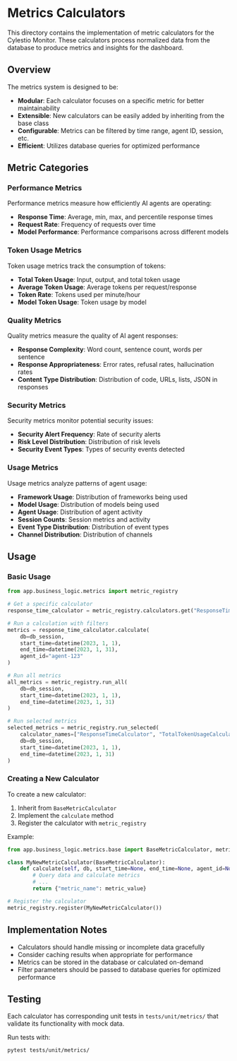 # Metrics Calculators

This directory contains the implementation of metric calculators for the Cylestio Monitor. These calculators process normalized data from the database to produce metrics and insights for the dashboard.

## Overview

The metrics system is designed to be:

- **Modular**: Each calculator focuses on a specific metric for better maintainability
- **Extensible**: New calculators can be easily added by inheriting from the base class
- **Configurable**: Metrics can be filtered by time range, agent ID, session, etc.
- **Efficient**: Utilizes database queries for optimized performance

## Metric Categories

### Performance Metrics

Performance metrics measure how efficiently AI agents are operating:

- **Response Time**: Average, min, max, and percentile response times
- **Request Rate**: Frequency of requests over time
- **Model Performance**: Performance comparisons across different models

### Token Usage Metrics

Token usage metrics track the consumption of tokens:

- **Total Token Usage**: Input, output, and total token usage
- **Average Token Usage**: Average tokens per request/response
- **Token Rate**: Tokens used per minute/hour
- **Model Token Usage**: Token usage by model

### Quality Metrics

Quality metrics measure the quality of AI agent responses:

- **Response Complexity**: Word count, sentence count, words per sentence
- **Response Appropriateness**: Error rates, refusal rates, hallucination rates
- **Content Type Distribution**: Distribution of code, URLs, lists, JSON in responses

### Security Metrics

Security metrics monitor potential security issues:

- **Security Alert Frequency**: Rate of security alerts
- **Risk Level Distribution**: Distribution of risk levels
- **Security Event Types**: Types of security events detected

### Usage Metrics

Usage metrics analyze patterns of agent usage:

- **Framework Usage**: Distribution of frameworks being used
- **Model Usage**: Distribution of models being used
- **Agent Usage**: Distribution of agent activity
- **Session Counts**: Session metrics and activity
- **Event Type Distribution**: Distribution of event types
- **Channel Distribution**: Distribution of channels

## Usage

### Basic Usage

```python
from app.business_logic.metrics import metric_registry

# Get a specific calculator
response_time_calculator = metric_registry.calculators.get("ResponseTimeCalculator")

# Run a calculation with filters
metrics = response_time_calculator.calculate(
    db=db_session,
    start_time=datetime(2023, 1, 1),
    end_time=datetime(2023, 1, 31),
    agent_id="agent-123"
)

# Run all metrics
all_metrics = metric_registry.run_all(
    db=db_session,
    start_time=datetime(2023, 1, 1),
    end_time=datetime(2023, 1, 31)
)

# Run selected metrics
selected_metrics = metric_registry.run_selected(
    calculator_names=["ResponseTimeCalculator", "TotalTokenUsageCalculator"],
    db=db_session,
    start_time=datetime(2023, 1, 1),
    end_time=datetime(2023, 1, 31)
)
```

### Creating a New Calculator

To create a new calculator:

1. Inherit from `BaseMetricCalculator`
2. Implement the `calculate` method
3. Register the calculator with `metric_registry`

Example:

```python
from app.business_logic.metrics.base import BaseMetricCalculator, metric_registry

class MyNewMetricCalculator(BaseMetricCalculator):
    def calculate(self, db, start_time=None, end_time=None, agent_id=None, session_id=None, **kwargs):
        # Query data and calculate metrics
        # ...
        return {"metric_name": metric_value}

# Register the calculator
metric_registry.register(MyNewMetricCalculator())
```

## Implementation Notes

- Calculators should handle missing or incomplete data gracefully
- Consider caching results when appropriate for performance
- Metrics can be stored in the database or calculated on-demand
- Filter parameters should be passed to database queries for optimized performance

## Testing

Each calculator has corresponding unit tests in `tests/unit/metrics/` that validate its functionality with mock data.

Run tests with:

```
pytest tests/unit/metrics/
``` 